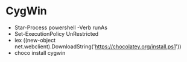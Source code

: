 # CygWin
* Star-Process powershell -Verb runAs
* Set-ExecutionPolicy UnRestricted
* iex ((new-object net.webclient).DownloadString('https://chocolatey.org/install.ps1'))
* choco install cygwin
